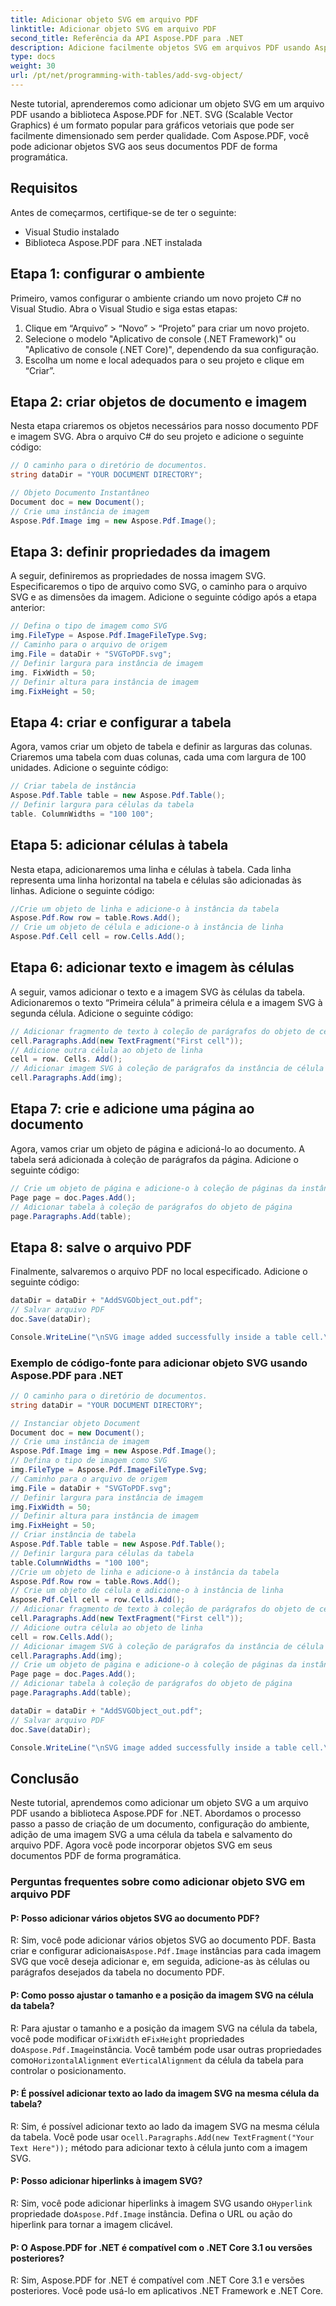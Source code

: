 ```yaml
---
title: Adicionar objeto SVG em arquivo PDF
linktitle: Adicionar objeto SVG em arquivo PDF
second_title: Referência da API Aspose.PDF para .NET
description: Adicione facilmente objetos SVG em arquivos PDF usando Aspose.PDF para .NET.
type: docs
weight: 30
url: /pt/net/programming-with-tables/add-svg-object/
---
```

Neste tutorial, aprenderemos como adicionar um objeto SVG em um arquivo PDF usando a biblioteca Aspose.PDF for .NET. SVG (Scalable Vector Graphics) é um formato popular para gráficos vetoriais que pode ser facilmente dimensionado sem perder qualidade. Com Aspose.PDF, você pode adicionar objetos SVG aos seus documentos PDF de forma programática.

## Requisitos

Antes de começarmos, certifique-se de ter o seguinte:

- Visual Studio instalado
- Biblioteca Aspose.PDF para .NET instalada

## Etapa 1: configurar o ambiente

Primeiro, vamos configurar o ambiente criando um novo projeto C# no Visual Studio. Abra o Visual Studio e siga estas etapas:

1. Clique em “Arquivo” > “Novo” > “Projeto” para criar um novo projeto.
2. Selecione o modelo "Aplicativo de console (.NET Framework)" ou "Aplicativo de console (.NET Core)", dependendo da sua configuração.
3. Escolha um nome e local adequados para o seu projeto e clique em “Criar”.

## Etapa 2: criar objetos de documento e imagem

Nesta etapa criaremos os objetos necessários para nosso documento PDF e imagem SVG. Abra o arquivo C# do seu projeto e adicione o seguinte código:

```csharp
// O caminho para o diretório de documentos.
string dataDir = "YOUR DOCUMENT DIRECTORY";

// Objeto Documento Instantâneo
Document doc = new Document();
// Crie uma instância de imagem
Aspose.Pdf.Image img = new Aspose.Pdf.Image();
```

## Etapa 3: definir propriedades da imagem

A seguir, definiremos as propriedades de nossa imagem SVG. Especificaremos o tipo de arquivo como SVG, o caminho para o arquivo SVG e as dimensões da imagem. Adicione o seguinte código após a etapa anterior:

```csharp
// Defina o tipo de imagem como SVG
img.FileType = Aspose.Pdf.ImageFileType.Svg;
// Caminho para o arquivo de origem
img.File = dataDir + "SVGToPDF.svg";
// Definir largura para instância de imagem
img. FixWidth = 50;
// Definir altura para instância de imagem
img.FixHeight = 50;
```

## Etapa 4: criar e configurar a tabela

Agora, vamos criar um objeto de tabela e definir as larguras das colunas. Criaremos uma tabela com duas colunas, cada uma com largura de 100 unidades. Adicione o seguinte código:

```csharp
// Criar tabela de instância
Aspose.Pdf.Table table = new Aspose.Pdf.Table();
// Definir largura para células da tabela
table. ColumnWidths = "100 100";
```

## Etapa 5: adicionar células à tabela

Nesta etapa, adicionaremos uma linha e células à tabela. Cada linha representa uma linha horizontal na tabela e células são adicionadas às linhas. Adicione o seguinte código:

```csharp
//Crie um objeto de linha e adicione-o à instância da tabela
Aspose.Pdf.Row row = table.Rows.Add();
// Crie um objeto de célula e adicione-o à instância de linha
Aspose.Pdf.Cell cell = row.Cells.Add();
```

## Etapa 6: adicionar texto e imagem às células

A seguir, vamos adicionar o texto e a imagem SVG às células da tabela. Adicionaremos o texto “Primeira célula” à primeira célula e a imagem SVG à segunda célula. Adicione o seguinte código:

```csharp
// Adicionar fragmento de texto à coleção de parágrafos do objeto de célula
cell.Paragraphs.Add(new TextFragment("First cell"));
// Adicione outra célula ao objeto de linha
cell = row. Cells. Add();
// Adicionar imagem SVG à coleção de parágrafos da instância de célula adicionada recentemente
cell.Paragraphs.Add(img);
```

## Etapa 7: crie e adicione uma página ao documento

Agora, vamos criar um objeto de página e adicioná-lo ao documento. A tabela será adicionada à coleção de parágrafos da página. Adicione o seguinte código:

```csharp
// Crie um objeto de página e adicione-o à coleção de páginas da instância do documento
Page page = doc.Pages.Add();
// Adicionar tabela à coleção de parágrafos do objeto de página
page.Paragraphs.Add(table);
```

## Etapa 8: salve o arquivo PDF

Finalmente, salvaremos o arquivo PDF no local especificado. Adicione o seguinte código:

```csharp
dataDir = dataDir + "AddSVGObject_out.pdf";
// Salvar arquivo PDF
doc.Save(dataDir);

Console.WriteLine("\nSVG image added successfully inside a table cell.\nFile saved at " + dataDir);
```

### Exemplo de código-fonte para adicionar objeto SVG usando Aspose.PDF para .NET

```csharp
// O caminho para o diretório de documentos.
string dataDir = "YOUR DOCUMENT DIRECTORY";

// Instanciar objeto Document
Document doc = new Document();
// Crie uma instância de imagem
Aspose.Pdf.Image img = new Aspose.Pdf.Image();
// Defina o tipo de imagem como SVG
img.FileType = Aspose.Pdf.ImageFileType.Svg;
// Caminho para o arquivo de origem
img.File = dataDir + "SVGToPDF.svg";
// Definir largura para instância de imagem
img.FixWidth = 50;
// Definir altura para instância de imagem
img.FixHeight = 50;
// Criar instância de tabela
Aspose.Pdf.Table table = new Aspose.Pdf.Table();
// Definir largura para células da tabela
table.ColumnWidths = "100 100";
//Crie um objeto de linha e adicione-o à instância da tabela
Aspose.Pdf.Row row = table.Rows.Add();
// Crie um objeto de célula e adicione-o à instância de linha
Aspose.Pdf.Cell cell = row.Cells.Add();
// Adicionar fragmento de texto à coleção de parágrafos do objeto de célula
cell.Paragraphs.Add(new TextFragment("First cell"));
// Adicione outra célula ao objeto de linha
cell = row.Cells.Add();
// Adicionar imagem SVG à coleção de parágrafos da instância de célula adicionada recentemente
cell.Paragraphs.Add(img);
// Crie um objeto de página e adicione-o à coleção de páginas da instância do documento
Page page = doc.Pages.Add();
// Adicionar tabela à coleção de parágrafos do objeto de página
page.Paragraphs.Add(table);

dataDir = dataDir + "AddSVGObject_out.pdf";
// Salvar arquivo PDF
doc.Save(dataDir);

Console.WriteLine("\nSVG image added successfully inside a table cell.\nFile saved at " + dataDir);            
```

## Conclusão

Neste tutorial, aprendemos como adicionar um objeto SVG a um arquivo PDF usando a biblioteca Aspose.PDF for .NET. Abordamos o processo passo a passo de criação de um documento, configuração do ambiente, adição de uma imagem SVG a uma célula da tabela e salvamento do arquivo PDF. Agora você pode incorporar objetos SVG em seus documentos PDF de forma programática.

### Perguntas frequentes sobre como adicionar objeto SVG em arquivo PDF

#### P: Posso adicionar vários objetos SVG ao documento PDF?

 R: Sim, você pode adicionar vários objetos SVG ao documento PDF. Basta criar e configurar adicionais`Aspose.Pdf.Image` instâncias para cada imagem SVG que você deseja adicionar e, em seguida, adicione-as às células ou parágrafos desejados da tabela no documento PDF.

#### P: Como posso ajustar o tamanho e a posição da imagem SVG na célula da tabela?

 R: Para ajustar o tamanho e a posição da imagem SVG na célula da tabela, você pode modificar o`FixWidth` e`FixHeight` propriedades do`Aspose.Pdf.Image`instância. Você também pode usar outras propriedades como`HorizontalAlignment` e`VerticalAlignment` da célula da tabela para controlar o posicionamento.

#### P: É possível adicionar texto ao lado da imagem SVG na mesma célula da tabela?

 R: Sim, é possível adicionar texto ao lado da imagem SVG na mesma célula da tabela. Você pode usar o`cell.Paragraphs.Add(new TextFragment("Your Text Here"));` método para adicionar texto à célula junto com a imagem SVG.

#### P: Posso adicionar hiperlinks à imagem SVG?

 R: Sim, você pode adicionar hiperlinks à imagem SVG usando o`Hyperlink` propriedade do`Aspose.Pdf.Image` instância. Defina o URL ou ação do hiperlink para tornar a imagem clicável.

#### P: O Aspose.PDF for .NET é compatível com o .NET Core 3.1 ou versões posteriores?

R: Sim, Aspose.PDF for .NET é compatível com .NET Core 3.1 e versões posteriores. Você pode usá-lo em aplicativos .NET Framework e .NET Core.